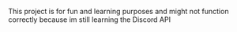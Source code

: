 This project is for fun and learning purposes and might not function correctly because im still learning the Discord API
